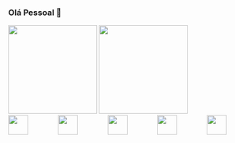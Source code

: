 ### Olá Pessoal 👋

<div class="scores">
  <img height="180em" src="https://github-readme-stats.vercel.app/api?username=mardevs&show_icons=true&theme=radical&title_color=#66D37E&count_private=false">
  <img height="180em" src="https://github-readme-stats.vercel.app/api/top-langs/?username=markdevs&layout=compact&theme=radical&title_color=#66D37E&count_private=false">
</div>
<div>
  <div style="display: flex; align-items: flex-start;">
    <div style="width: 20% !important"><img width="40px" src="https://cubotech.dev.br/wp-content/uploads/2021/09/icons8-wordpress.svg"></div>
    <div style="width: 20% !important"><img width="40px" src="https://cubotech.dev.br/wp-content/uploads/2021/09/vscode-icons_file-type-vue.png"></div>
    <div style="width: 20% !important"><img width="40px" src="https://cubotech.dev.br/wp-content/uploads/2021/09/icons8-javascript.svg"></div>
    <div style="width: 20% !important"><img width="40px" src="https://cubotech.dev.br/wp-content/uploads/2021/09/icons8-sass-1.svg"></div>
    <div style="width: 20% !important"><img width="40px" src="https://cubotech.dev.br/wp-content/uploads/2021/09/icons8-figma.svg"></div>
  </div>
</div>


<!--
Here are some ideas to get you started:

- 🔭 I’m currently working on ...
- 🌱 I’m currently learning ...
- 👯 I’m looking to collaborate on ...
- 🤔 I’m looking for help with ...
- 💬 Ask me about ...
- 📫 How to reach me: ...
- 😄 Pronouns: ...
- ⚡ Fun fact: ...
-->
